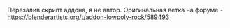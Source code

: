 Перезалив скрипт аддона, я не автор. Оригинальная ветка на форуме - https://blenderartists.org/t/addon-lowpoly-rock/589493
